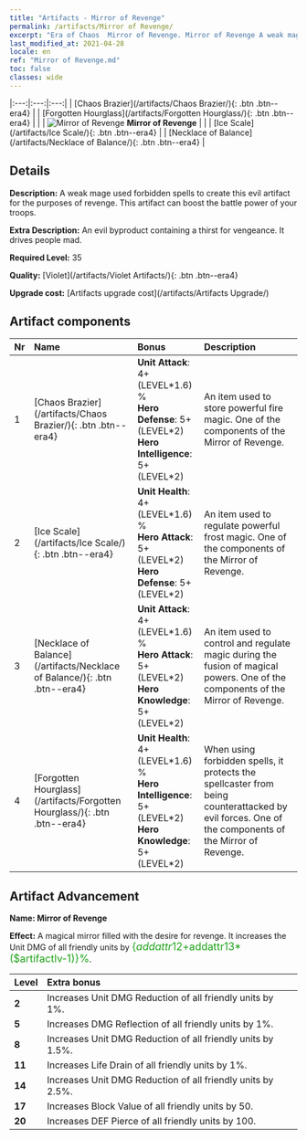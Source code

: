 ```yaml
---
title: "Artifacts - Mirror of Revenge"
permalink: /artifacts/Mirror of Revenge/
excerpt: "Era of Chaos  Mirror of Revenge. Mirror of Revenge A weak mage used forbidden spells to create this evil artifact for the purposes of revenge. This artifact can boost the battle power of your troops."
last_modified_at: 2021-04-28
locale: en
ref: "Mirror of Revenge.md"
toc: false
classes: wide
---
```


  |:---:|:---:|:---:| 
  |  [Chaos Brazier](/artifacts/Chaos Brazier/){: .btn .btn--era4} |   |  [Forgotten Hourglass](/artifacts/Forgotten Hourglass/){: .btn .btn--era4} | 
  |   | ![Mirror of Revenge](/images/t/icon_artifact_35.png) **Mirror of Revenge** |  | 
  |  [Ice Scale](/artifacts/Ice Scale/){: .btn .btn--era4} |   |  [Necklace of Balance](/artifacts/Necklace of Balance/){: .btn .btn--era4} | 


## Details

 **Description:** A weak mage used forbidden spells to create this evil artifact for the purposes of revenge. This artifact can boost the battle power of your troops.

 **Extra Description:** An evil byproduct containing a thirst for vengeance. It drives people mad.

 **Required Level:** 35

 **Quality:** [Violet](/artifacts/Violet Artifacts/){: .btn .btn--era4}

 **Upgrade cost:** [Artifacts upgrade cost](/artifacts/Artifacts Upgrade/)



## Artifact components

  | Nr |    Name    |   Bonus | Description | 
  |:---|:-----------|:--------|:------------| 
  | 1 | [Chaos Brazier](/artifacts/Chaos Brazier/){: .btn .btn--era4} | **Unit Attack**: 4+(LEVEL\*1.6) %<br/>**Hero Defense**: 5+(LEVEL\*2)<br/>**Hero Intelligence**: 5+(LEVEL\*2) | An item used to store powerful fire magic. One of the components of the Mirror of Revenge. | 
  | 2 | [Ice Scale](/artifacts/Ice Scale/){: .btn .btn--era4} | **Unit Health**: 4+(LEVEL\*1.6) %<br/>**Hero Attack**: 5+(LEVEL\*2)<br/>**Hero Defense**: 5+(LEVEL\*2) | An item used to regulate powerful frost magic. One of the components of the Mirror of Revenge. | 
  | 3 | [Necklace of Balance](/artifacts/Necklace of Balance/){: .btn .btn--era4} | **Unit Attack**: 4+(LEVEL\*1.6) %<br/>**Hero Attack**: 5+(LEVEL\*2)<br/>**Hero Knowledge**: 5+(LEVEL\*2) | An item used to control and regulate magic during the fusion of magical powers. One of the components of the Mirror of Revenge. | 
  | 4 | [Forgotten Hourglass](/artifacts/Forgotten Hourglass/){: .btn .btn--era4} | **Unit Health**: 4+(LEVEL\*1.6) %<br/>**Hero Intelligence**: 5+(LEVEL\*2)<br/>**Hero Knowledge**: 5+(LEVEL\*2) | When using forbidden spells, it protects the spellcaster from being counterattacked by evil forces. One of the components of the Mirror of Revenge. | 


## Artifact Advancement

 **Name: Mirror of Revenge**

 **Effect:** A magical mirror filled with the desire for revenge. It increases the Unit DMG of all friendly units by <span style="color: #1ca216;font-size:18px">{$addattr12+$addattr13*($artifactlv-1)}%</span>.

  |  Level  |    Extra bonus  | 
  |:--------|:----------------| 
  | **2** | Increases Unit DMG Reduction of all friendly units by 1%. | 
  | **5** | Increases DMG Reflection of all friendly units by 1%. | 
  | **8** | Increases Unit DMG Reduction of all friendly units by 1.5%. | 
  | **11** | Increases Life Drain of all friendly units by 1%. | 
  | **14** | Increases Unit DMG Reduction of all friendly units by 2.5%. | 
  | **17** | Increases Block Value of all friendly units by 50. | 
  | **20** | Increases DEF Pierce of all friendly units by 100. | 
